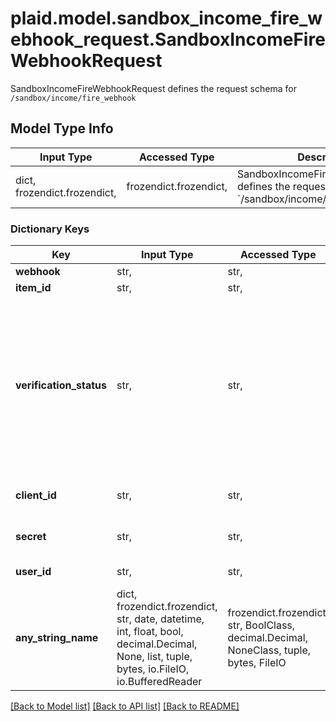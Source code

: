 # plaid.model.sandbox_income_fire_webhook_request.SandboxIncomeFireWebhookRequest

SandboxIncomeFireWebhookRequest defines the request schema for `/sandbox/income/fire_webhook`

## Model Type Info
Input Type | Accessed Type | Description | Notes
------------ | ------------- | ------------- | -------------
dict, frozendict.frozendict,  | frozendict.frozendict,  | SandboxIncomeFireWebhookRequest defines the request schema for &#x60;/sandbox/income/fire_webhook&#x60; | 

### Dictionary Keys
Key | Input Type | Accessed Type | Description | Notes
------------ | ------------- | ------------- | ------------- | -------------
**webhook** | str,  | str,  | The URL to which the webhook should be sent. | 
**item_id** | str,  | str,  | The Item ID associated with the verification. | 
**verification_status** | str,  | str,  | &#x60;VERIFICATION_STATUS_PROCESSING_COMPLETE&#x60;: The income verification status processing has completed. If the user uploaded multiple documents, this webhook will fire when all documents have finished processing. Call the &#x60;/income/verification/paystubs/get&#x60; endpoint and check the document metadata to see which documents were successfully parsed.  &#x60;VERIFICATION_STATUS_PROCESSING_FAILED&#x60;: A failure occurred when attempting to process the verification documentation.  &#x60;VERIFICATION_STATUS_PENDING_APPROVAL&#x60;: (deprecated) The income verification has been sent to the user for review. | must be one of ["VERIFICATION_STATUS_PROCESSING_COMPLETE", "VERIFICATION_STATUS_PROCESSING_FAILED", "VERIFICATION_STATUS_PENDING_APPROVAL", ] 
**client_id** | str,  | str,  | Your Plaid API &#x60;client_id&#x60;. The &#x60;client_id&#x60; is required and may be provided either in the &#x60;PLAID-CLIENT-ID&#x60; header or as part of a request body. | [optional] 
**secret** | str,  | str,  | Your Plaid API &#x60;secret&#x60;. The &#x60;secret&#x60; is required and may be provided either in the &#x60;PLAID-SECRET&#x60; header or as part of a request body. | [optional] 
**user_id** | str,  | str,  | The Plaid &#x60;user_id&#x60; of the User associated with this webhook, warning, or error. | [optional] 
**any_string_name** | dict, frozendict.frozendict, str, date, datetime, int, float, bool, decimal.Decimal, None, list, tuple, bytes, io.FileIO, io.BufferedReader | frozendict.frozendict, str, BoolClass, decimal.Decimal, NoneClass, tuple, bytes, FileIO | any string name can be used but the value must be the correct type | [optional]

[[Back to Model list]](../../README.md#documentation-for-models) [[Back to API list]](../../README.md#documentation-for-api-endpoints) [[Back to README]](../../README.md)

